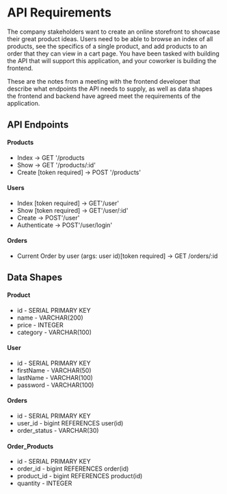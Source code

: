 # API Requirements

The company stakeholders want to create an online storefront to showcase their great product ideas. Users need to be able to browse an index of all products, see the specifics of a single product, and add products to an order that they can view in a cart page. You have been tasked with building the API that will support this application, and your coworker is building the frontend.

These are the notes from a meeting with the frontend developer that describe what endpoints the API needs to supply, as well as data shapes the frontend and backend have agreed meet the requirements of the application.

## API Endpoints

#### Products

- Index -> GET '/products
- Show -> GET '/products/:id'
- Create [token required] -> POST '/products'

#### Users

- Index [token required] -> GET'/user'
- Show [token required] -> GET'/user/:id'
- Create -> POST'/user'
- Authenticate -> POST'/user/login'

#### Orders

- Current Order by user (args: user id)[token required] -> GET /orders/:id

## Data Shapes

#### Product

- id - SERIAL PRIMARY KEY
- name - VARCHAR(200)
- price - INTEGER
- category - VARCHAR(100)

#### User

- id - SERIAL PRIMARY KEY
- firstName - VARCHAR(50)
- lastName - VARCHAR(100)
- password - VARCHAR(100)

#### Orders

- id - SERIAL PRIMARY KEY
- user_id - bigint REFERENCES user(id)
- order_status - VARCHAR(30)

#### Order_Products

- id - SERIAL PRIMARY KEY
- order_id - bigint REFERENCES order(id)
- product_id - bigint REFERENCES product(id)
- quantity - INTEGER
